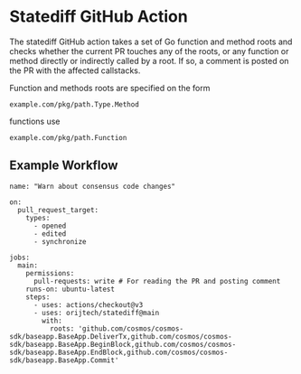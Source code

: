 # Statediff GitHub Action

The statediff GitHub action takes a set of Go function and method roots and checks whether the
current PR touches any of the roots, or any function or method directly or indirectly called by
a root. If so, a comment is posted on the PR with the affected callstacks.

Function and methods roots are specified on the form

```
example.com/pkg/path.Type.Method
```

functions use

```
example.com/pkg/path.Function
```

## Example Workflow

```
name: "Warn about consensus code changes"

on:
  pull_request_target:
    types:
      - opened
      - edited
      - synchronize

jobs:
  main:
    permissions:
      pull-requests: write # For reading the PR and posting comment
    runs-on: ubuntu-latest
    steps:
      - uses: actions/checkout@v3
      - uses: orijtech/statediff@main
        with:
          roots: 'github.com/cosmos/cosmos-sdk/baseapp.BaseApp.DeliverTx,github.com/cosmos/cosmos-sdk/baseapp.BaseApp.BeginBlock,github.com/cosmos/cosmos-sdk/baseapp.BaseApp.EndBlock,github.com/cosmos/cosmos-sdk/baseapp.BaseApp.Commit'
```
